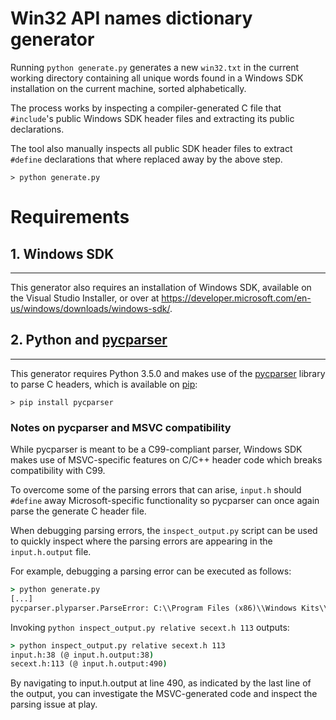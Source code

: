 # Win32 API names dictionary generator

Running `python generate.py` generates a new `win32.txt` in the current working directory containing all unique words found in a Windows SDK installation on the current machine, sorted alphabetically.

The process works by inspecting a compiler-generated C file that `#include`'s public Windows SDK header files and extracting its public declarations.

The tool also manually inspects all public SDK header files to extract `#define` declarations that where replaced away by the above step.

```
> python generate.py
```

# Requirements

## 1. Windows SDK

---

This generator also requires an installation of Windows SDK, available on the Visual Studio Installer, or over at https://developer.microsoft.com/en-us/windows/downloads/windows-sdk/.

## 2. Python and [pycparser](https://github.com/eliben/pycparser)

---

This generator requires Python 3.5.0 and makes use of the [pycparser](https://github.com/eliben/pycparser) library to parse C headers, which is available on [pip](https://pypi.org/project/pip/):

```
> pip install pycparser
```

### Notes on pycparser and MSVC compatibility

While pycparser is meant to be a C99-compliant parser, Windows SDK makes use of MSVC-specific features on C/C++ header code which breaks compatibility with C99.

To overcome some of the parsing errors that can arise, `input.h` should `#define` away Microsoft-specific functionality so pycparser can once again parse the generate C header file.

When debugging parsing errors, the `inspect_output.py` script can be used to quickly inspect where the parsing errors are appearing in the `input.h.output` file.

For example, debugging a parsing error can be executed as follows:

```cmd
> python generate.py
[...]
pycparser.plyparser.ParseError: C:\\Program Files (x86)\\Windows Kits\\10\\include\\10.0.20348.0\\shared\\secext.h:113:11: before: return
```

Invoking `python inspect_output.py relative secext.h 113` outputs:

```cmd
> python inspect_output.py relative secext.h 113
input.h:38 (@ input.h.output:38)
secext.h:113 (@ input.h.output:490)
```

By navigating to input.h.output at line 490, as indicated by the last line of the output, you can investigate the MSVC-generated code and inspect the parsing issue at play.
